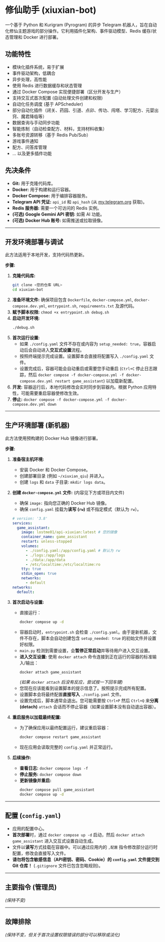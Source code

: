 # 修仙助手 (xiuxian-bot)

一个基于 Python 和 Kurigram (Pyrogram) 的异步 Telegram 机器人，旨在自动化修仙主题游戏的部分操作。它利用插件化架构、事件驱动模型、Redis 缓存/状态管理和 Docker 进行部署。

## 功能特性
* 模块化插件系统，易于扩展
* 事件驱动架构，低耦合
* 异步处理，高性能
* 使用 Redis 进行数据缓存和状态管理
* 通过 Docker Compose 实现便捷部署（区分开发与生产）
* 支持交互式首次配置 (自动处理文件创建和权限)
* 自动化任务调度 (基于 APScheduler)
* 部分自动化插件（闭关、药园、引道、点卯、传功、闯塔、学习配方、元婴出窍、魔君降临等）
* 数据查询与手动同步功能
* 智能炼制（自动检查配方、材料，支持材料收集）
* 多账号资源转移（基于 Redis Pub/Sub）
* 游戏事件通知
* 配方、问答库管理
* ... 以及更多插件功能

## 先决条件
* **Git:** 用于克隆代码库。
* **Docker:** 用于构建和运行容器。
* **Docker Compose:** 用于编排容器服务。
* **Telegram API 凭证:** `api_id` 和 `api_hash` (从 [my.telegram.org](https://my.telegram.org) 获取)。
* **Redis 服务器:** 需要一个可访问的 Redis 实例。
* **(可选) Google Gemini API 密钥:** 如需 AI 功能。
* **(可选) Docker Hub 账号:** 如需推送或拉取镜像。

---

## 开发环境部署与调试

此方法适用于本地开发，支持代码热更新。

**步骤:**

1.  **克隆代码库:**
    ```bash
    git clone <您的仓库 URL>
    cd xiuxian-bot
    ```
2.  **准备环境文件:** 确保项目包含 `Dockerfile`, `docker-compose.yml`, `docker-compose.dev.yml`, `entrypoint.sh`, `requirements.txt` 及源代码。
3.  **赋予脚本权限:** `chmod +x entrypoint.sh debug.sh`
4.  **启动开发环境:**
    ```bash
    ./debug.sh
    ```
5.  **首次运行设置:**
    * 如果 `./config.yaml` 文件不存在或内容为 `setup_needed: true`，容器启动后会自动进入**交互式设置**流程。
    * 按照终端提示完成设置。设置脚本会直接将配置写入 `./config.yaml` 文件。
    * 设置完成后，容器可能会自动重启或需要您手动重启 (`Ctrl+C` 停止日志跟踪，然后 `docker compose -f docker-compose.yml -f docker-compose.dev.yml restart game_assistant`) 以加载新配置。
6.  **开发:** 容器运行后，本地代码修改会实时同步到容器内。根据 Python 应用特性，可能需要重启容器使修改生效。
7.  **停止:** `docker compose -f docker-compose.yml -f docker-compose.dev.yml down`

---

## 生产环境部署 (新机器)

此方法使用预构建的 Docker Hub 镜像进行部署。

**步骤:**

1.  **准备宿主机环境:**
    * 安装 Docker 和 Docker Compose。
    * 创建部署目录 (例如 `~/xiuxian_qiu`) 并进入。
    * 创建 `logs` 和 `data` 子目录: `mkdir logs data`。
2.  **创建 `docker-compose.yml` 文件:** (内容见下方或项目内文件)
    * 确保 `image:` 指向您正确的 Docker Hub 镜像。
    * 确保 `config.yaml` 挂载为**读写 (`rw`)** 或不指定模式（默认为 `rw`）。
    ```yaml
    # version: '3.8'
    services:
      game_assistant:
        image: lostme01/api-xiuxian:latest # 您的镜像
        container_name: game_assistant
        restart: unless-stopped
        volumes:
          - ./config.yaml:/app/config.yaml # 默认为 rw
          - ./logs:/app/logs
          - ./data:/app/data
          - /etc/localtime:/etc/localtime:ro
        tty: true
        stdin_open: true
        networks:
          - default
    networks:
      default:
    ```
3.  **首次启动与设置:**
    * 直接运行：
        ```bash
        docker compose up -d
        ```
    * 容器启动时，`entrypoint.sh` 会检查 `./config.yaml`。由于是新机器，文件不存在，脚本会自动创建包含 `setup_needed: true` 的初始文件并设置好权限。
    * `main.py` 检测到需要设置，会**暂停正常启动**并等待用户进入交互设置。
    * **进入交互设置:** 使用 `docker attach` 命令连接到正在运行的容器的标准输入/输出：
        ```bash
        docker attach game_assistant
        ```
        *(如果 `docker attach` 后没有反应，尝试按一下回车键)*
    * 您现在应该能看到设置脚本的提示信息了。按照提示完成所有配置。
    * 设置脚本会将最终配置**直接写入** `./config.yaml` 文件。
    * 设置完成后，脚本通常会退出。您可能需要按 `Ctrl+P` 然后 `Ctrl+Q` 来**分离 (detach)** `attach` 会话而不停止容器（如果设置脚本没有自动退出容器）。
4.  **重启服务以加载最终配置:**
    * 为了确保应用以最终配置运行，建议重启容器：
        ```bash
        docker compose restart game_assistant
        ```
    * 现在应用会读取完整的 `config.yaml` 并正常运行。

5.  **后续操作:**
    * **查看日志:** `docker compose logs -f`
    * **停止服务:** `docker compose down`
    * **更新镜像并重启:**
        ```bash
        docker compose pull game_assistant
        docker compose up -d
        ```

---

## 配置 (`config.yaml`)

* 应用的配置中心。
* **首次部署**时，通过 `docker compose up -d` 启动，然后 `docker attach game_assistant` 进入交互式设置自动生成。
* 文件以**读写**方式挂载在容器中。可以通过应用内的 `,配置` 指令修改部分运行时配置，修改会直接写入文件。
* **请勿将包含敏感信息（API密钥、密码、Cookie）的 `config.yaml` 文件提交到 Git 仓库！** (`.gitignore` 文件已包含忽略规则)。

---
## 主要指令 (管理员)
*(保持不变)*

---
## 故障排除
*(保持不变，但关于首次设置权限错误的部分可以移除或淡化)*

